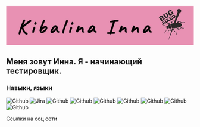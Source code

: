 [![Header](https://github.com/innakibalina/innakibalina/blob/master/assets/Новое%20изображение.jpg)](https://www.linkedin.com/in/inna-kibalina-54293026a/)

## Меня зовут Инна. Я - начинающий тестировщик.

### Навыки, языки

![Github](https://img.shields.io/badge/-Github-FFB6C1?style=for-the-badge&logo=Github)
![Jira](https://img.shields.io/badge/-Jira-DB7093?style=for-the-badge&logo=Jira&logoColor=FFB6C1)
![Github](https://img.shields.io/badge/-Github-FFB6C1?style=for-the-badge&logo=Github)
![Github](https://img.shields.io/badge/-Github-FFB6C1?style=for-the-badge&logo=Github)
![Github](https://img.shields.io/badge/-Github-FFB6C1?style=for-the-badge&logo=Github)
![Github](https://img.shields.io/badge/-Github-FFB6C1?style=for-the-badge&logo=Github)
![Github](https://img.shields.io/badge/-Github-FFB6C1?style=for-the-badge&logo=Github)
![Github](https://img.shields.io/badge/-Github-FFB6C1?style=for-the-badge&logo=Github)
![Github](https://img.shields.io/badge/-Github-FFB6C1?style=for-the-badge&logo=Github)

Ссылки на соц сети